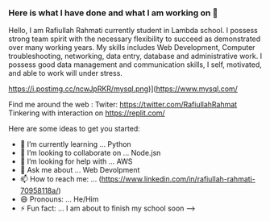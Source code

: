 ### Here is what I have done and what I am working on 👋
Hello, I am Rafiullah Rahmati currently student in Lambda school.
I possess strong team spirit with the necessary flexibility to succeed as demonstrated over many working years.
My skills includes Web Development, Computer troubleshooting, networking, data entry, database and administrative work. 
I possess good data management and communication skills, I self, motivated, and able to work will under stress.

https://i.postimg.cc/ncwJpRKR/mysql.png)](https://www.mysql.com/

Find me around the web :
  Twiter: https://twitter.com/RafiullahRahmat
  Tinkering with interaction on https://replit.com/

Here are some ideas to get you started:

- 🌱 I’m currently learning ... Python
- 👯 I’m looking to collaborate on ... Node.jsn
- 🤔 I’m looking for help with ... AWS
- 💬 Ask me about ... Web Devolpment
- 📫 How to reach me: ... (https://www.linkedin.com/in/rafiullah-rahmati-70958118a/)
- 😄 Pronouns: ... He/Him
- ⚡ Fun fact: ... I am about to finish my school soon
-->
